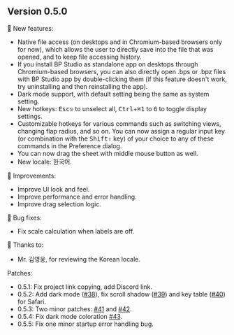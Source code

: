 
## Version 0.5.0

🚀 New features:
- Native file access (on desktops and in Chromium-based browsers only for now), which allows the user to directly save into the file that was opened, and to keep file accessing history.
- If you install BP Studio as standalone app on desktops through Chromium-based browsers, you can also directly open .bps or .bpz files with BP Studio app by double-clicking them (if this feature doesn't work, try uninstalling and then reinstalling the app).
- Dark mode support, with default setting being the same as system setting.
- New hotkeys: <kbd class="not-mac">Esc</kbd><kbd class="mac-only">⎋</kbd> to unselect all, <span class="not-mac"><kbd>Ctrl</kbd>+</span><kbd class="mac-only">⌘</kbd><kbd>1</kbd> to <kbd>6</kbd> to toggle display settings.
- Customizable hotkeys for various commands such as switching views, changing flap radius, and so on. You can now assign a regular input key (or combination with the <kbd class="not-mac">Shift</kbd><kbd class="mac-only">⇧</kbd> key) of your choice to any of these commands in the Preference dialog.
- You can now drag the sheet with middle mouse button as well.
- New locale: 한국어.

💪 Improvements:
- Improve UI look and feel.
- Improve performance and error handling.
- Improve drag selection logic.

🐛 Bug fixes:
- Fix scale calculation when labels are off.

🙏 Thanks to:
- Mr. 김영웅, for reviewing the Korean locale.

Patches:
- 0.5.1: Fix project link copying, add Discord link.
- 0.5.2: Add dark mode ([#38](https://github.com/bp-studio/box-pleating-studio/pull/38)), fix scroll shadow ([#39](https://github.com/bp-studio/box-pleating-studio/pull/39)) and key table ([#40](https://github.com/bp-studio/box-pleating-studio/pull/40)) for Safari.
- 0.5.3: Two minor patches: [#41](https://github.com/bp-studio/box-pleating-studio/pull/41) and [#42](https://github.com/bp-studio/box-pleating-studio/pull/42).
- 0.5.4: Fix dark mode coloration [#43](https://github.com/bp-studio/box-pleating-studio/pull/43).
- 0.5.5: Fix one minor startup error handling bug.
